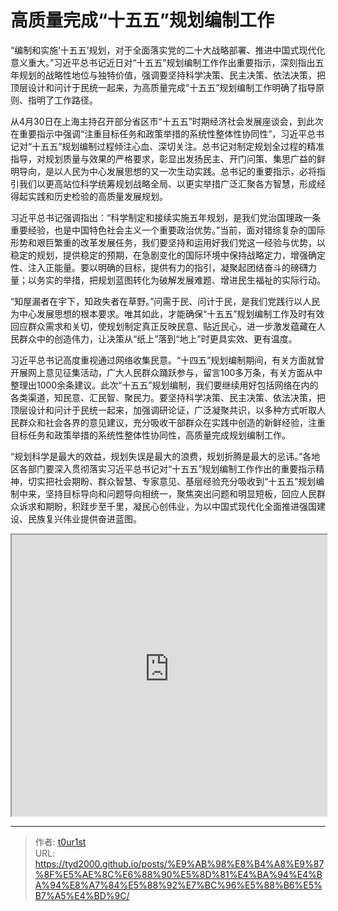 # 高质量完成“十五五”规划编制工作


“编制和实施‘十五五’规划，对于全面落实党的二十大战略部署、推进中国式现代化意义重大。”习近平总书记近日对“十五五”规划编制工作作出重要指示，深刻指出五年规划的战略性地位与独特价值，强调要坚持科学决策、民主决策、依法决策，把顶层设计和问计于民统一起来，为高质量完成“十五五”规划编制工作明确了指导原则、指明了工作路径。

从4月30日在上海主持召开部分省区市“十五五”时期经济社会发展座谈会，到此次在重要指示中强调“注重目标任务和政策举措的系统性整体性协同性”，习近平总书记对“十五五”规划编制过程倾注心血、深切关注。总书记对制定规划全过程的精准指导，对规划质量与效果的严格要求，彰显出发扬民主、开门问策、集思广益的鲜明导向，是以人民为中心发展思想的又一次生动实践。总书记的重要指示，必将指引我们以更高站位科学统筹规划战略全局、以更实举措广泛汇聚各方智慧，形成经得起实践和历史检验的高质量发展规划。

习近平总书记强调指出：“科学制定和接续实施五年规划，是我们党治国理政一条重要经验，也是中国特色社会主义一个重要政治优势。”当前，面对错综复杂的国际形势和艰巨繁重的改革发展任务，我们要坚持和运用好我们党这一经验与优势，以稳定的规划，提供稳定的预期，在急剧变化的国际环境中保持战略定力，增强确定性、注入正能量。要以明确的目标，提供有力的指引，凝聚起团结奋斗的磅礴力量；以务实的举措，把规划蓝图转化为破解发展难题、增进民生福祉的实际行动。

“知屋漏者在宇下，知政失者在草野。”问需于民、问计于民，是我们党践行以人民为中心发展思想的根本要求。唯其如此，才能确保“十五五”规划编制工作及时有效回应群众需求和关切，使规划制定真正反映民意、贴近民心，进一步激发蕴藏在人民群众中的创造伟力，让决策从“纸上”落到“地上”时更具实效、更有温度。

习近平总书记高度重视通过网络收集民意。“十四五”规划编制期间，有关方面就曾开展网上意见征集活动，广大人民群众踊跃参与，留言100多万条，有关方面从中整理出1000余条建议。此次“十五五”规划编制，我们要继续用好包括网络在内的各类渠道，知民意、汇民智、聚民力。要坚持科学决策、民主决策、依法决策，把顶层设计和问计于民统一起来，加强调研论证，广泛凝聚共识，以多种方式听取人民群众和社会各界的意见建议，充分吸收干部群众在实践中创造的新鲜经验，注重目标任务和政策举措的系统性整体性协同性，高质量完成规划编制工作。

“规划科学是最大的效益，规划失误是最大的浪费，规划折腾是最大的忌讳。”各地区各部门要深入贯彻落实习近平总书记对“十五五”规划编制工作作出的重要指示精神，切实把社会期盼、群众智慧、专家意见、基层经验充分吸收到“十五五”规划编制中来，坚持目标导向和问题导向相统一，聚焦突出问题和明显短板，回应人民群众诉求和期盼，积跬步至千里，凝民心创伟业，为以中国式现代化全面推进强国建设、民族复兴伟业提供奋进蓝图。

<iframe
    width="100%"
    height="450"
    src="https://content-static.cctvnews.cctv.com/snow-book/index.html?item_id=10646481172119069826&track_id=2522150A-5D1F-4694-AC4D-429875EB2783_770828453098"
></iframe>

---

> 作者: [t0ur1st](https://github.com/tyd2000)  
> URL: https://tyd2000.github.io/posts/%E9%AB%98%E8%B4%A8%E9%87%8F%E5%AE%8C%E6%88%90%E5%8D%81%E4%BA%94%E4%BA%94%E8%A7%84%E5%88%92%E7%BC%96%E5%88%B6%E5%B7%A5%E4%BD%9C/  

